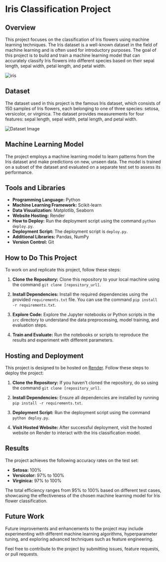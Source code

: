 # Iris Classification Project

## Overview

This project focuses on the classification of Iris flowers using machine learning techniques. The Iris dataset is a well-known dataset in the field of machine learning and is often used for introductory purposes. The goal of this project is to build and train a machine learning model that can accurately classify Iris flowers into different species based on their sepal length, sepal width, petal length, and petal width.

![iris](https://github.com/murali-yandra/Iris-flowers-Classification/assets/151438054/0e96d9fb-f26b-4104-bf4e-8b1e60e7f817)

## Dataset

The dataset used in this project is the famous Iris dataset, which consists of 150 samples of Iris flowers, each belonging to one of three species: setosa, versicolor, or virginica. The dataset provides measurements for four features: sepal length, sepal width, petal length, and petal width.

![Dataset Image](insert_image_url_here)

## Machine Learning Model

The project employs a machine learning model to learn patterns from the Iris dataset and make predictions on new, unseen data. The model is trained on a subset of the dataset and evaluated on a separate test set to assess its performance.

## Tools and Libraries

- **Programming Language:** Python
- **Machine Learning Framework:** Scikit-learn
- **Data Visualization:** Matplotlib, Seaborn
- **Website Hosting:** Render
- **How to Deploy:** Run the deployment script using the command `python deploy.py`.
- **Deployment Script:** The deployment script is `deploy.py`.
- **Additional Libraries:** Pandas, NumPy
- **Version Control:** Git

## How to Do This Project

To work on and replicate this project, follow these steps:

1. **Clone the Repository:** Clone this repository to your local machine using the command `git clone [repository_url]`.

2. **Install Dependencies:** Install the required dependencies using the provided `requirements.txt` file. You can use the command `pip install -r requirements.txt`.

3. **Explore Code:** Explore the Jupyter notebooks or Python scripts in the `src` directory to understand the data preprocessing, model training, and evaluation steps.

4. **Train and Evaluate:** Run the notebooks or scripts to reproduce the results and experiment with different parameters.

## Hosting and Deployment

This project is designed to be hosted on [Render](https://render.com/). Follow these steps to deploy the project:

1. **Clone the Repository:** If you haven't cloned the repository, do so using the command `git clone [repository_url]`.

2. **Install Dependencies:** Ensure all dependencies are installed by running `pip install -r requirements.txt`.

3. **Deployment Script:** Run the deployment script using the command `python deploy.py`.

4. **Visit Hosted Website:** After successful deployment, visit the hosted website on Render to interact with the Iris classification model.

## Results

The project achieves the following accuracy rates on the test set:

- **Setosa:** 100%
- **Versicolor:** 97% to 100%
- **Virginica:** 97% to 100%

The total efficiency ranges from 95% to 100% based on different test cases, showcasing the effectiveness of the chosen machine learning model for Iris flower classification.

## Future Work

Future improvements and enhancements to the project may include experimenting with different machine learning algorithms, hyperparameter tuning, and exploring advanced techniques such as feature engineering.

Feel free to contribute to the project by submitting issues, feature requests, or pull requests.
